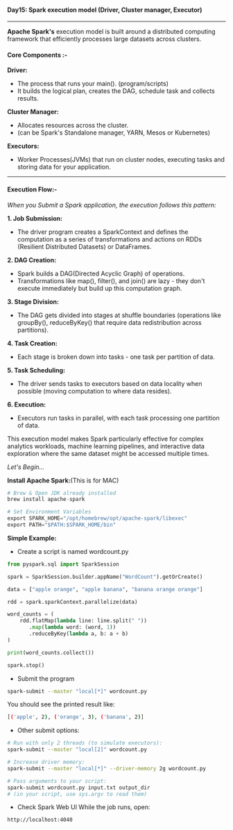 #### Day15: Spark execution model (Driver, Cluster manager, Executor)
---
**Apache Spark's** execution model is built around a distributed computing framework that efficiently processes large datasets across clusters.

#### Core Components :-
**Driver:**

- The process that runs your main(). (program/scripts)
- It builds the logical plan, creates the DAG, schedule task and collects results.

**Cluster Manager:**
- Allocates resources across the cluster.
- (can be Spark's Standalone manager, YARN, Mesos or Kubernetes)

**Executors:**
- Worker Processes(JVMs) that run on cluster nodes, executing tasks and storing data for your application.

---

#### Execution Flow:-

_When you Submit a Spark application, the execution follows this pattern:_

**1. Job Submission:**

- The driver program creates a SparkContext and defines the computation as a series of transformations and actions on RDDs (Resilient Distributed Datasets) or DataFrames.

**2. DAG Creation:**

- Spark builds a DAG(Directed Acyclic Graph) of operations. 
- Transformations like map(), filter(), and join() are lazy - they don't execute immediately but build up this computation graph.

**3. Stage Division:**

- The DAG gets divided into stages at shuffle boundaries (operations like groupBy(), reduceByKey() that require data redistribution across partitions).

**4. Task Creation:**
- Each stage is broken down into tasks - one task per partition of data.

**5. Task Scheduling:**

- The driver sends tasks to executors based on data locality when possible (moving computation to where data resides).

**6. Execution:** 
- Executors run tasks in parallel, with each task processing one partition of data.

This execution model makes Spark particularly effective for complex analytics workloads, machine learning pipelines, and interactive data exploration where the same dataset might be accessed multiple times.

_Let's Begin..._

**Install Apache Spark:**(This is for MAC)
``` python
# Brew & Open JDK already installed
brew install apache-spark

# Set Environment Variables
export SPARK_HOME="/opt/homebrew/opt/apache-spark/libexec"
export PATH="$PATH:$SPARK_HOME/bin"
```
**Simple Example:**
- Create a script is named wordcount.py
``` python
from pyspark.sql import SparkSession

spark = SparkSession.builder.appName("WordCount").getOrCreate()

data = ["apple orange", "apple banana", "banana orange orange"]

rdd = spark.sparkContext.parallelize(data)

word_counts = (
    rdd.flatMap(lambda line: line.split(" "))
       .map(lambda word: (word, 1))
       .reduceByKey(lambda a, b: a + b)
)

print(word_counts.collect())

spark.stop()
```
- Submit the program
``` bash
spark-submit --master "local[*]" wordcount.py
```
You should see the printed result like:
``` bash
[('apple', 2), ('orange', 3), ('banana', 2)]
```
- Other submit options:
``` bash
# Run with only 2 threads (to simulate executors):
spark-submit --master "local[2]" wordcount.py

# Increase driver memory:
spark-submit --master "local[*]" --driver-memory 2g wordcount.py

# Pass arguments to your script:
spark-submit wordcount.py input.txt output_dir
# (in your script, use sys.argv to read them)
```
- Check Spark Web UI
While the job runs, open:
``` bash
http://localhost:4040
```
